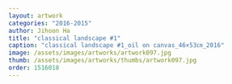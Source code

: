```yaml
---
layout: artwork
categories: "2016-2015"
author: Jihoon Ha
title: "classical landscape #1"
caption: "classical landscape #1_oil on canvas_46×53㎝_2016"
image: /assets/images/artworks/artwork097.jpg
thumb: /assets/images/artworks/thumbs/artwork097.jpg
order: 1516018
---
```

